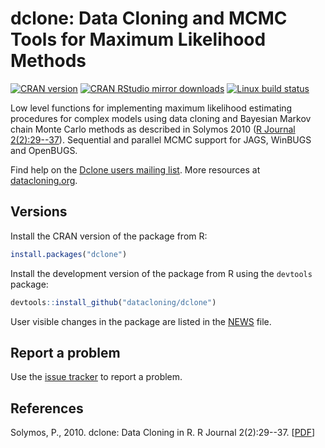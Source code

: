 # dclone: Data Cloning and MCMC Tools for Maximum Likelihood Methods

[![CRAN version](http://www.r-pkg.org/badges/version/dclone)](http://cran.rstudio.com/web/packages/dclone/index.html)
[![CRAN RStudio mirror downloads](http://cranlogs.r-pkg.org/badges/grand-total/dclone)](http://www.rdocumentation.org/packages/dclone)
[![Linux build status](https://travis-ci.org/datacloning/dclone.svg?branch=master)](https://travis-ci.org/datacloning/dclone)

Low level functions for implementing
maximum likelihood estimating procedures for
complex models using data cloning and Bayesian
Markov chain Monte Carlo methods
as described in Solymos 2010 ([R Journal 2(2):29--37](http://journal.r-project.org/archive/2010-2/RJournal_2010-2_Solymos.pdf)).
Sequential and parallel MCMC support
for JAGS, WinBUGS and OpenBUGS.

Find help on the [Dclone users mailing list](https://groups.google.com/forum/#!forum/dclone-users).
More resources at [datacloning.org](http://datacloning.org).

## Versions

Install the CRAN version of the package from R:

```R
install.packages("dclone")
```

Install the development version of the package from R using the
`devtools` package:

```R
devtools::install_github("datacloning/dclone")
```

User visible changes in the package are listed in the [NEWS](https://github.com/datacloning/dclone/blob/master/NEWS.md) file.

## Report a problem

Use the [issue tracker](https://github.com/datacloning/dclone/issues)
to report a problem.

## References

Solymos, P., 2010. dclone: Data Cloning in R. R Journal 2(2):29--37. [[PDF](https://journal.r-project.org/archive/2010-2/RJournal_2010-2_Solymos.pdf)]
